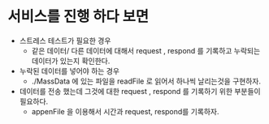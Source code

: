 # 서비스를 진행 하다 보면 
* 스트레스 테스트가 필요한 경우 
    * 같은 데이터/ 다른 데이터에 대해서  request , respond 를 기록하고 누락되는 데이터가 있는지 확인한다.
* 누락된 데이터를 넣어야 하는 경우 
    * ./MassData 에 있는 파일을 readFile 로 읽어서 하나씩 날리는것을 구현하자.
* 데이터를 전송 했는데 그것에 대한 request , respond 를 기록하기 위한 부분들이 필요하다.  
    * appenFile 을 이용해서 시간과 request, respond를 기록하자.
